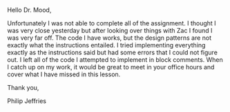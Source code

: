 Hello Dr. Mood,

Unfortunately I was not able to complete all of the assignment.  I thought I was very close yesterday but after looking over things with
Zac I found I was very far off.  The code I have works, but the design patterns are not exactly what the instructions entailed.  I 
tried implementing everything exactly as the instructions said but had some errors that I could not figure out.  I left all of the code
I attempted to implement in block comments.  When I catch up on my work, it would be great to meet in your office hours and cover what 
I have missed in this lesson.


Thank you,

Philip Jeffries
